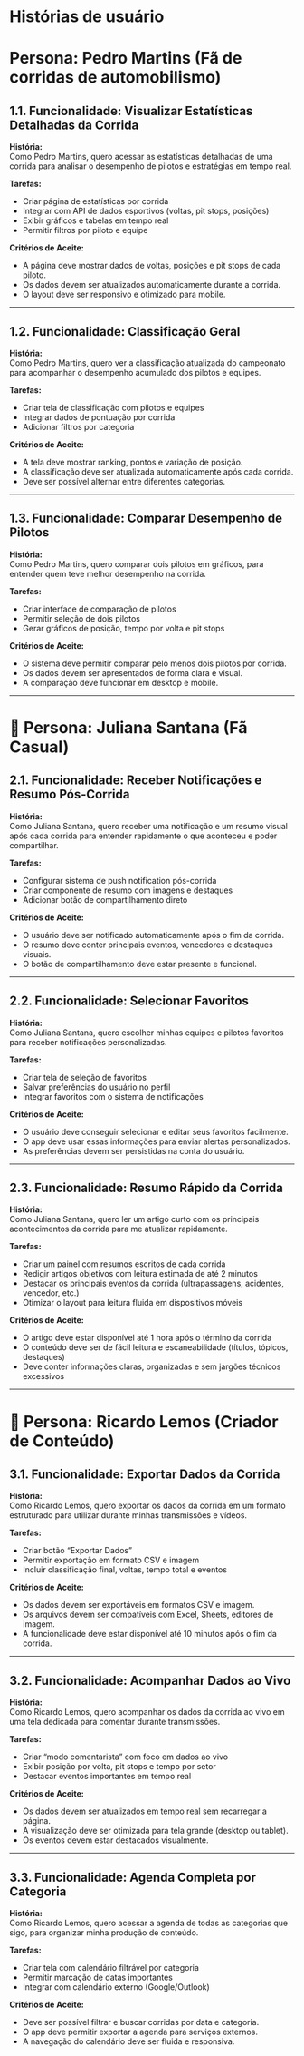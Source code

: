 # Histórias de usuário

# Persona: Pedro Martins (Fã de corridas de automobilismo)

## 1.1. Funcionalidade: Visualizar Estatísticas Detalhadas da Corrida
**História:**  
Como Pedro Martins, quero acessar as estatísticas detalhadas de uma corrida para analisar o desempenho de pilotos e estratégias em tempo real.

**Tarefas:**
- Criar página de estatísticas por corrida
- Integrar com API de dados esportivos (voltas, pit stops, posições)
- Exibir gráficos e tabelas em tempo real
- Permitir filtros por piloto e equipe

**Critérios de Aceite:**
- A página deve mostrar dados de voltas, posições e pit stops de cada piloto.
- Os dados devem ser atualizados automaticamente durante a corrida.
- O layout deve ser responsivo e otimizado para mobile.

---

## 1.2. Funcionalidade: Classificação Geral
**História:**  
Como Pedro Martins, quero ver a classificação atualizada do campeonato para acompanhar o desempenho acumulado dos pilotos e equipes.

**Tarefas:**
- Criar tela de classificação com pilotos e equipes
- Integrar dados de pontuação por corrida
- Adicionar filtros por categoria

**Critérios de Aceite:**
- A tela deve mostrar ranking, pontos e variação de posição.
- A classificação deve ser atualizada automaticamente após cada corrida.
- Deve ser possível alternar entre diferentes categorias.

---

## 1.3. Funcionalidade: Comparar Desempenho de Pilotos
**História:**  
Como Pedro Martins, quero comparar dois pilotos em gráficos, para entender quem teve melhor desempenho na corrida.

**Tarefas:**
- Criar interface de comparação de pilotos
- Permitir seleção de dois pilotos
- Gerar gráficos de posição, tempo por volta e pit stops

**Critérios de Aceite:**
- O sistema deve permitir comparar pelo menos dois pilotos por corrida.
- Os dados devem ser apresentados de forma clara e visual.
- A comparação deve funcionar em desktop e mobile.

---

# 📱 Persona: Juliana Santana (Fã Casual)

## 2.1. Funcionalidade: Receber Notificações e Resumo Pós-Corrida
**História:**  
Como Juliana Santana, quero receber uma notificação e um resumo visual após cada corrida para entender rapidamente o que aconteceu e poder compartilhar.

**Tarefas:**
- Configurar sistema de push notification pós-corrida
- Criar componente de resumo com imagens e destaques
- Adicionar botão de compartilhamento direto

**Critérios de Aceite:**
- O usuário deve ser notificado automaticamente após o fim da corrida.
- O resumo deve conter principais eventos, vencedores e destaques visuais.
- O botão de compartilhamento deve estar presente e funcional.

---

## 2.2. Funcionalidade: Selecionar Favoritos
**História:**  
Como Juliana Santana, quero escolher minhas equipes e pilotos favoritos para receber notificações personalizadas.

**Tarefas:**
- Criar tela de seleção de favoritos
- Salvar preferências do usuário no perfil
- Integrar favoritos com o sistema de notificações

**Critérios de Aceite:**
- O usuário deve conseguir selecionar e editar seus favoritos facilmente.
- O app deve usar essas informações para enviar alertas personalizados.
- As preferências devem ser persistidas na conta do usuário.

---

## 2.3. Funcionalidade: Resumo Rápido da Corrida

**História:**  
Como Juliana Santana, quero ler um artigo curto com os principais acontecimentos da corrida para me atualizar rapidamente.

**Tarefas:**  
- Criar um painel com resumos escritos de cada corrida  
- Redigir artigos objetivos com leitura estimada de até 2 minutos  
- Destacar os principais eventos da corrida (ultrapassagens, acidentes, vencedor, etc.)  
- Otimizar o layout para leitura fluida em dispositivos móveis  

**Critérios de Aceite:**  
- O artigo deve estar disponível até 1 hora após o término da corrida  
- O conteúdo deve ser de fácil leitura e escaneabilidade (títulos, tópicos, destaques)  
- Deve conter informações claras, organizadas e sem jargões técnicos excessivos



---

# 📰 Persona: Ricardo Lemos (Criador de Conteúdo)

## 3.1. Funcionalidade: Exportar Dados da Corrida
**História:**  
Como Ricardo Lemos, quero exportar os dados da corrida em um formato estruturado para utilizar durante minhas transmissões e vídeos.

**Tarefas:**
- Criar botão “Exportar Dados”
- Permitir exportação em formato CSV e imagem
- Incluir classificação final, voltas, tempo total e eventos

**Critérios de Aceite:**
- Os dados devem ser exportáveis em formatos CSV e imagem.
- Os arquivos devem ser compatíveis com Excel, Sheets, editores de imagem.
- A funcionalidade deve estar disponível até 10 minutos após o fim da corrida.

---

## 3.2. Funcionalidade: Acompanhar Dados ao Vivo
**História:**  
Como Ricardo Lemos, quero acompanhar os dados da corrida ao vivo em uma tela dedicada para comentar durante transmissões.

**Tarefas:**
- Criar “modo comentarista” com foco em dados ao vivo
- Exibir posição por volta, pit stops e tempo por setor
- Destacar eventos importantes em tempo real

**Critérios de Aceite:**
- Os dados devem ser atualizados em tempo real sem recarregar a página.
- A visualização deve ser otimizada para tela grande (desktop ou tablet).
- Os eventos devem estar destacados visualmente.

---

## 3.3. Funcionalidade: Agenda Completa por Categoria
**História:**  
Como Ricardo Lemos, quero acessar a agenda de todas as categorias que sigo, para organizar minha produção de conteúdo.

**Tarefas:**
- Criar tela com calendário filtrável por categoria
- Permitir marcação de datas importantes
- Integrar com calendário externo (Google/Outlook)

**Critérios de Aceite:**
- Deve ser possível filtrar e buscar corridas por data e categoria.
- O app deve permitir exportar a agenda para serviços externos.
- A navegação do calendário deve ser fluida e responsiva.


